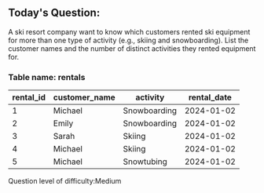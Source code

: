 ## Today's Question:

A ski resort company want to know which customers 
rented ski equipment for more than one type of activity 
(e.g., skiing and snowboarding). List the customer names and 
the number of distinct activities they rented equipment for.

### Table name: rentals

| rental_id | customer_name    | activity     | rental_date |
|-----------|------------------|--------------|-------------|
| 1         | Michael          | Snowboarding | 2024-01-02  |
| 2         | Emily            | Snowboarding | 2024-01-02  |
| 3         | Sarah            | Skiing       | 2024-01-02  |
| 4         | Michael          | Skiing       | 2024-01-02  |
| 5         | Michael          | Snowtubing   | 2024-01-02  |


Question level of difficulty:Medium